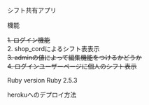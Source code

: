 
シフト共有アプリ

機能

~~1. ログイン機能~~  
2. shop_cordによるシフト表表示  
~~3. adminの値によって編集機能をつけるかどうか~~  
~~4. ログインユーザーページに個人のシフト表示~~  

Ruby version
     Ruby 2.5.3
     
herokuへのデプロイ方法
